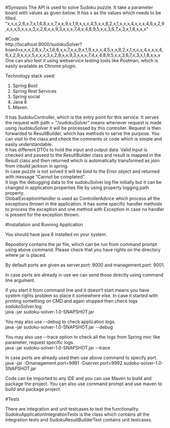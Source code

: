 #Synopsis
The API is used to solve Sudoku puzzle. It take a parameter board with values as given below. It has x as the values which needs to be filled.
<br>
"x,x,x,2,6,x,7,x,1,6,8,x,x,7,x,x,9,x,1,9,x,x,x,4,5,x,x,8,2,x,1,x,x,x,4,x,x,x,4,6,x,2,9,x,x,x,5,x,x,x,3,x,2,8,x,x,9,3,x,x,x,7,4,x,4,8,9,5,x,x,3,6,7,x,3,x,1,8,x,x,x"

#Code
<br>
http://localhost:9000/sudokuSolver?board=x,x,x,2,6,x,7,x,1,6,8,x,x,7,x,x,9,x,1,9,x,x,x,4,5,x,x,8,2,x,1,x,x,x,4,x,x,x,4,6,x,2,9,x,x,x,5,x,x,x,3,x,2,8,x,x,9,3,x,x,x,7,4,x,4,8,9,5,x,x,3,6,7,x,3,x,1,8,x,x,x
<br>
One can also test it using webservice testing tools like Postman, which is easily available as Chrome plugin. 

Technology stack used: <br>
1. Spring Boot <br>
2. Spring Rest Services <br>
3. Spring social<br>
3. Java 8<br>
4. Maven.<br>

It has SudokuController, which is the entry point for this service. It serves the request with path = "/sudokuSolver" means whenever request is made using /sudokuSolver it will be processed by this controller. Request is then forwarded to ResultBuilder, which has methods to serve the purpose. You can visit to the class and check the comments or code which is simple and easily understandable.
<br>
It has different DTOs to hold the input and output data. Valid input is checked and passed to the ResultBuilder class and result is mapped in the Result class and then returned which is automatically transformed as json from inbuild jackson in spring.
<br>
In case puzzle is not solved it will be bind to the Error object and returned with message “Cannot be completed”.
<br>
It logs the debugging data to the sudokuSolver.log file initially but it can be changed in application.properties file by using property logging.path property.
<br>
GlobalExceptionHandler is used as ControllerAdvice which process all the exceptions thrown in the application. It has some specific handler methods to process the exception and one method with Exception in case no handler is present for the exception thrown.
<br>

#Installation and Running Application<br>

You should have java 8 installed on your system.<br>

Repository contains the jar file, which can be run from command prompt using above command. Please check that you have rights on the directory where jar is placed.<br>

By default ports are given as server.port: 9000 and management.port: 9001.<br>

In case ports are already in use we can send those directly using command line argument.<br>

If you start it from command line and it doesn’t start means you have system rights problem so place it somewhere else. In case it started with printing something on CMD and again stopped then check logs sodukoSolver.log.<br>
java -jar sudoku-solver-1.0-SNAPSHOT.jar<br>

You may also use --debug to check application logs.<br>
java -jar sudoku-solver-1.0-SNAPSHOT.jar --debug<br>

You may also use --trace option to check all the logs from Spring mvc like parameter, request specific logs.<br>
java -jar sudoku-solver-1.0-SNAPSHOT.jar --trace<br>

In case ports are already used then use above command to specify port. <br>
java -jar -Dmanagement.port=9991 -Dserver.port=9992 sudoku-solver-1.0-SNAPSHOT.jar<br>

Code can be imported to any IDE and you can use Maven to build and package the project. You can also use command prompt and use maven to build and package project.<br>

#Tests<br>

There are integration and unit testcases to test the functionality. SudokuApplicationIntegrationTests is the class which contains all the integration tests and SudokuResultBuilderTest contains unit testcases.


